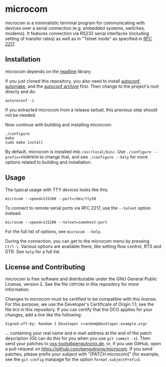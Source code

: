 microcom
========

microcom is a minimalistic terminal program for communicating with devices over
a serial connection (e.g. embedded systems, switches, modems). It features
connection via RS232 serial interfaces (including setting of transfer rates) as
well as in "Telnet mode" as specified in [RFC 2217].

[RFC 2217]: https://tools.ietf.org/html/rfc2217


Installation
------------

microcom depends on the [readline] library.

If you just cloned this repository, you also need to install [autoconf],
[automake], and the [autoconf archive] first. Then change to the project's root
directy and do:

```
autoreconf -i
```

If you extracted microcom from a release tarball, this previous step should not
be needed.

Now continue with building and installing microcom:

```
./configure
make
sudo make install
```

By default, microcom is installed into `/usr/local/bin/`. Use `./configure
--prefix=YOURPATH` to change that, and see `./configure --help` for more
options related to building and installation.

[readline]: https://tiswww.case.edu/php/chet/readline/rltop.html
[autoconf]: https://www.gnu.org/software/autoconf/
[automake]: https://www.gnu.org/software/automake/
[autoconf archive]: https://www.gnu.org/software/autoconf-archive/


Usage
-----

The typical usage with TTY devices looks like this:

```
microcom --speed=115200 --port=/dev/ttyS0
```

To connect to remote serial ports via RFC 2217, use the ``--telnet`` option instead:

```
microcom --speed=115200 --telnet=somehost:port
```

For the full list of options, see `microcom --help`.

During the connection, you can get to the microcom menu by pressing `Ctrl-\`.
Various options are available there, like setting flow  control, RTS and DTR.
See ``help`` for a full list.


License and Contributing
------------------------

microcom is free software and distributable under the GNU General Public
License, version 2. See the file `COPYING` in this repository for more
information.

Changes to microcom must be certified to be compatible with this license. For
this purpose, we use the Developer's Certificate of Origin 1.1; see the file
`DCO` in this repository.  If you can certify that the DCO applies for your
changes, add a line like the following:

```
Signed-off-by: Random J Developer <random@developer.example.org>
```

… containing your real name and e-mail address at the end of the patch
description (Git can do this for you when you use `git commit -s`).
Then send your patches to <oss-tools@pengutronix.de>, or, if you use GitHub,
open a pull-request on <https://github.com/pengutronix/microcom>.
If you send patches, please prefix your subject with "[PATCH microcom]" (for
example, see the `git-config` manpage for the option `format.subjectPrefix`).
